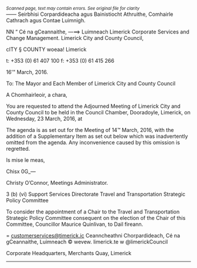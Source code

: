 *<small>Scanned page, text may contain errors. See original file for clarity</small>*  
—— Seirbhisi Corpardideacha agus Bainistiocht Athruithe,
Comhairle Cathrach agus Contae Luimnigh.

NN “ Cé na gCeannaithe,
—==> Luimneach
Limerick Corporate Services and Change Management.
Limerick City and County Council,

cITY § COUNTY woeaa!
Limerick

t: +353 (0) 61 407 100
f: +353 (0) 61 415 266

16'" March, 2016.

To: The Mayor and Each Member of Limerick City and County Council

A Chomhairleoir, a chara,

You are requested to attend the Adjourned Meeting of Limerick City and County Council to
be held in the Council Chamber, Dooradoyle, Limerick, on Wednesday, 23 March, 2016, at

The agenda is as set out for the Meeting of 14™ March, 2016, with the addition of a
Supplementary Item as set out below which was inadvertently omitted from the agenda.
Any inconvenience caused by this omission is regretted.

Is mise le meas,

Chisx 0G_—

Christy O’Connor,
Meetings Administrator.

3 (b) (vi) Support Services Directorate
Travel and Transportation Strategic Policy Committee

To consider the appointment of a Chair to the Travel and Transportation
Strategic Policy Committee consequent on the election of the Chair of this
Committee, Councillor Maurice Quinlivan, to Dail fireann.

= customerservices@timerick.ic
Ceanncheathni Chorpardideach, Cé na gCeannaithe, Luimneach © wevew. limerick.te
w @limerickCouncil

Corporate Headquarters, Merchants Quay, Limerick

---
